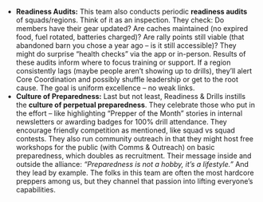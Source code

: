 - **Readiness Audits:** This team also conducts periodic **readiness audits** of squads/regions. Think of it as an inspection. They check: Do members have their gear updated? Are caches maintained (no expired food, fuel rotated, batteries charged)? Are rally points still viable (that abandoned barn you chose a year ago – is it still accessible)? They might do surprise “health checks” via the app or in-person. Results of these audits inform where to focus training or support. If a region consistently lags (maybe people aren’t showing up to drills), they’ll alert Core Coordination and possibly shuffle leadership or get to the root cause. The goal is uniform excellence – no weak links.  
- **Culture of Preparedness:** Last but not least, Readiness & Drills instills the **culture of perpetual preparedness**. They celebrate those who put in the effort – like highlighting “Prepper of the Month” stories in internal newsletters or awarding badges for 100% drill attendance. They encourage friendly competition as mentioned, like squad vs squad contests. They also run community outreach in that they might host free workshops for the public (with Comms & Outreach) on basic preparedness, which doubles as recruitment. Their message inside and outside the alliance: _“Preparedness is not a hobby, it’s a lifestyle.”_ And they lead by example. The folks in this team are often the most hardcore preppers among us, but they channel that passion into lifting everyone’s capabilities.